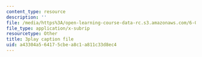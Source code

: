 ```yaml
---
content_type: resource
description: ''
file: /media/https%3A/open-learning-course-data-rc.s3.amazonaws.com/6-00-introduction-to-computer-science-and-programming-fall-2008/a43304a564175cbea8c1a811c33d8ec4_kDhR4Zm53zc.vtt
file_type: application/x-subrip
resourcetype: Other
title: 3play caption file
uid: a43304a5-6417-5cbe-a8c1-a811c33d8ec4
---
```


